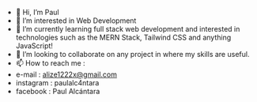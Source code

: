 - 👋 Hi, I’m Paul
- 👀 I’m interested in Web Development  
- 🌱 I’m currently learning full stack web development and interested in technologies such as the MERN Stack, Tailwind CSS and anything JavaScript!
- 💞️ I’m looking to collaborate on any project in where my skills are useful.
- 📫 How to reach me :
- e-mail : alize1222x@gmail.com
- instagram : paulalc4ntara
- facebook : Paul Alcántara

<!---
g2West/g2West is a ✨ special ✨ repository because its `README.md` (this file) appears on your GitHub profile.
You can click the Preview link to take a look at your changes.
--->
